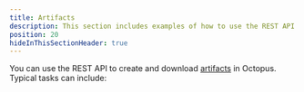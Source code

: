 ```yaml
---
title: Artifacts
description: This section includes examples of how to use the REST API to create and manage artifacts in Octopus.
position: 20
hideInThisSectionHeader: true
---
```


You can use the REST API to create and download [artifacts](/docs/projects/deployment-process/artifacts.md) in Octopus. Typical tasks can include:
